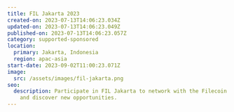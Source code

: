 ```yaml
---
title: FIL Jakarta 2023
created-on: 2023-07-13T14:06:23.034Z
updated-on: 2023-07-13T14:06:23.049Z
published-on: 2023-07-13T14:06:23.057Z
category: supported-sponsored
location:
  primary: Jakarta, Indonesia
  region: apac-asia
start-date: 2023-09-02T11:00:23.071Z
image:
  src: /assets/images/fil-jakarta.png
seo:
  description: Participate in FIL Jakarta to network with the Filecoin community
    and discover new opportunities.
---
```

